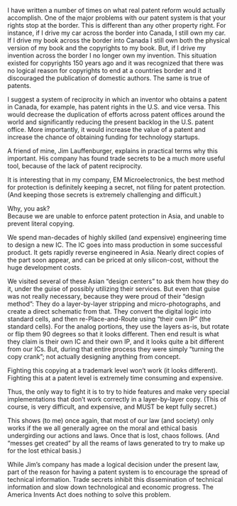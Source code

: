 

I have written a number of times on what real patent reform would actually accomplish. One of the major problems with our patent system is that your rights stop at the border. This is different than any other property right. For instance, if I drive my car across the border into Canada, I still own my car. If I drive my book across the border into Canada I still own both the physical version of my book and the copyrights to my book. But, if I drive my invention across the border I no longer own my invention. This situation existed for copyrights 150 years ago and it was recognized that there was no logical reason for copyrights to end at a countries border and it discouraged the publication of domestic authors. The same is true of patents.

I suggest a system of reciprocity in which an inventor who obtains a patent in Canada, for example, has patent rights in the U.S. and vice versa. This would decrease the duplication of efforts across patent offices around the world and significantly reducing the present backlog in the U.S. patent office. More importantly, it would increase the value of a patent and increase the chance of obtaining funding for technology startups.

A friend of mine, Jim Lauffenburger, explains in practical terms why this important. His company has found trade secrets to be a much more useful tool, because of the lack of patent reciprocity.

  
  

It is interesting that in my company, EM Microelectronics, the best method for protection is definitely keeping a secret, not filing for patent protection. (And keeping those secrets is extremely challenging and difficult.)

Why, you ask?  
Because we are unable to enforce patent protection in Asia, and unable to prevent literal copying.

We spend man-decades of highly skilled (and expensive) engineering time to design a new IC. The IC goes into mass production in some successful product. It gets rapidly reverse engineered in Asia. Nearly direct copies of the part soon appear, and can be priced at only silicon-cost, without the huge development costs.

We visited several of these Asian “design centers” to ask them how they do it, under the guise of possibly utilizing their services. But even that guise was not really necessary, because they were proud of their “design method”: They do a layer-by-layer stripping and micro-photographs, and create a direct schematic from that. They convert the digital logic into standard cells, and then re-Place-and-Route using “their own IP” (the standard cells). For the analog portions, they use the layers as-is, but rotate or flip them 90 degrees so that it looks different. Then end result is what they claim is their own IC and their own IP, and it looks quite a bit different from our ICs. But, during that entire process they were simply “turning the copy crank”; not actually designing anything from concept.

Fighting this copying at a trademark level won’t work (it looks different). Fighting this at a patent level is extremely time consuming and expensive.

Thus, the only way to fight it is to try to hide features and make very special implementations that don’t work correctly in a layer-by-layer copy. (This of course, is very difficult, and expensive, and MUST be kept fully secret.)

This shows (to me) once again, that most of our law (and society) only works if the we all generally agree on the moral and ethical basis undergirding our actions and laws. Once that is lost, chaos follows. (And “messes get created” by all the reams of laws generated to try to make up for the lost ethical basis.)

  
  

While Jim’s company has made a logical decision under the present law, part of the reason for having a patent system is to encourage the spread of technical information. Trade secrets inhibit this dissemination of technical information and slow down technological and economic progress. The America Invents Act does nothing to solve this problem.